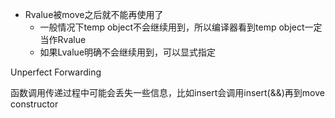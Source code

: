- Rvalue被move之后就不能再使用了
  - 一般情况下temp object不会继续用到，所以编译器看到temp object一定当作Rvalue
  - 如果Lvalue明确不会继续用到，可以显式指定

Unperfect Forwarding

函数调用传递过程中可能会丢失一些信息，比如insert会调用insert(&&)再到move constructor

 